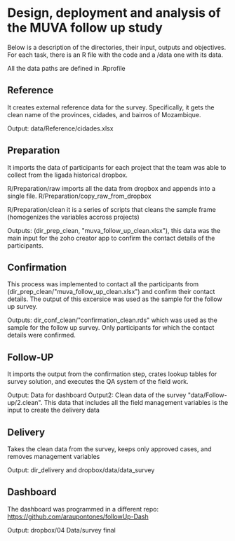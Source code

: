# Design, deployment and analysis of the MUVA follow up study

Below is a description of the directories, their input, outputs and objectives. For each task, there is an R file with the code and a /data one with its data.

All the data paths are defined in .Rprofile

## Reference

It creates external reference data for the survey. Specifically, it gets the clean name of the provinces, cidades, and bairros of Mozambique. 

Output: data/Reference/cidades.xlsx

## Preparation

It imports the data of participants for each project that the team was able to collect from the ligada historical dropbox. 

R/Preparation/raw imports all the data from dropbox and appends into a single file.
R/Preparation/copy_raw_from_dropbox 

R/Preparation/clean it is a series of scripts that cleans the sample frame (homogenizes the variables accross projects)  


Outputs: (dir_prep_clean, "muva_follow_up_clean.xlsx"), this data was the main input for the zoho creator app to confirm the contact details of the participants.


## Confirmation

This process was implemented to contact all the participants from (dir_prep_clean/"muva_follow_up_clean.xlsx") and confirm their contact details. The output of this excersice was used as the sample for the follow up survey.


Outputs: dir_conf_clean/"confirmation_clean.rds" which was used as the sample for the follow up survey. Only participants for which the contact details were confirmed.


## Follow-UP

It imports the output from the confirmation step, crates lookup tables for survey solution, and executes the QA system of the field work. 

Output: Data for dashboard
Output2: Clean data of the survey "data/Follow-up/2.clean". This data that includes all the field management variables is the input to create the delivery data

## Delivery
Takes the clean data from the survey, keeps only approved cases, and removes management variables

Output: dir_delivery and dropbox/data/data_survey


## Dashboard

The dashboard was programmed in a different repo: https://github.com/araupontones/followUp-Dash

Output: dropbox/04 Data/survey final




